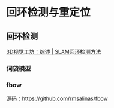 # 回环检测与重定位

## 回环检测

[3D视觉工坊：综述 | SLAM回环检测方法](https://blog.51cto.com/u_14439393/5524271)

### 词袋模型

### fbow

源码：https://github.com/rmsalinas/fbow